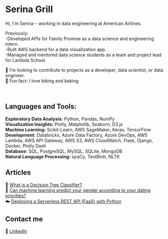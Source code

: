 # Serina Grill 
Hi, I'm Serina-- working in data engineering at American Airlines.

Previously:<br>
-Developed APIs for Family Promise as a data science and engineering intern.<br>
-Built AWS backend for a data visualization app.<br>
-Managed and mentored data science students as a team and project lead for Lambda School.

👯 I’m looking to contribute to projects as a developer, data scientist, or data engineer.<br>
🍰 Fun fact: I love biking and baking<br>

<br />



## Languages and Tools:
<b>Exploratory Data Analysis:</b> Python, Pandas, NumPy<br/>
<b>Visualization Insights:</b> Plotly, Matplotlib, Seaborn, D3.js<br/>
<b>Machine Learning:</b> Scikit-Learn, AWS SageMaker,  Keras, TensorFlow<br/>
<b>Development:</b> Databricks, Azure Data Factory, Azure DevOps, AWS Lambda, AWS API Gateway, AWS S3, AWS CloudWatch, Flask, Django, Docker, Plotly Dash<br/>
<b>Database:</b> SQL, PostgreSQL, MySQL, SQLite, MongoDB<br/>
<b>Natural Language Processing:</b> spaCy, TextBlob, NLTK


## Articles

<!-- BLOG-POST-LIST:START -->
🌲 [What is a Decision Tree Classifier?](https://medium.com/@serinagrill/what-is-a-decision-tree-classifier-f4bdf4be8d8b)<br>
🔮 [Can machine learning predict your gender according to your dating priorities?](https://medium.com/@serinagrill/predictive-modeling-heterosexual-gender-differences-in-opposite-sex-trait-preferences-97792c50891e)<br>
☁️ [Deploying a Serverless REST API (FaaS) with Python](https://serinagrill.medium.com/deploying-a-serverless-rest-api-faas-with-python-part-1-f47b6b8fde3)
<!-- BLOG-POST-LIST:END -->

## Contact me

🔗 [LinkedIn](https://www.linkedin.com/in/serinagrill/)
